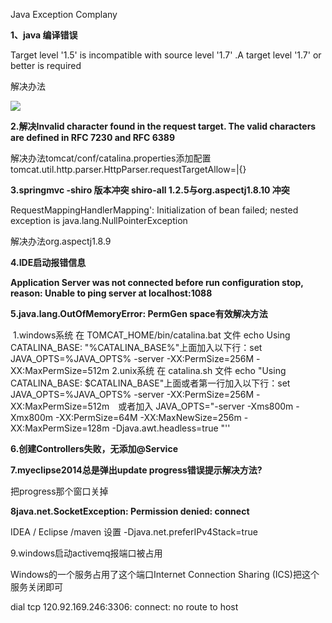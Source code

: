 Java Exception Complany

**1、java 编译错误**

Target level '1.5' is incompatible with source level '1.7' .A target level '1.7' or better is required

解决办法

![](E:\Desktop\md\img\1.png)

**2.解决Invalid character found in the request target. The valid characters are defined in RFC 7230 and RFC 6389**

解决办法tomcat/conf/catalina.properties添加配置tomcat.util.http.parser.HttpParser.requestTargetAllow=|{}

**3.springmvc -shiro 版本冲突 shiro-all 1.2.5与org.aspectj1.8.10 冲突**

RequestMappingHandlerMapping': Initialization of bean failed; nested exception is java.lang.NullPointerException

解决办法org.aspectj1.8.9

**4.IDE启动报错信息**

**Application Server was not connected before run configuration stop, reason: Unable to ping server at localhost:1088**



**5.java.lang.OutOfMemoryError: PermGen space有效解决方法**

​	1.windows系统  在 TOMCAT_HOME/bin/catalina.bat 文件 echo Using CATALINA_BASE:   "%CATALINA_BASE%"上面加入以下行：set JAVA_OPTS=%JAVA_OPTS% -server -XX:PermSize=256M -XX:MaxPermSize=512m
​	2.unix系统 在 catalina.sh 文件 echo "Using CATALINA_BASE:   $CATALINA_BASE"上面或者第一行加入以下行：set JAVA_OPTS=%JAVA_OPTS% -server -XX:PermSize=256M -XX:MaxPermSize=512m　或者加入 JAVA_OPTS="-server -Xms800m -Xmx800m -XX:PermSize=64M -XX:MaxNewSize=256m -XX:MaxPermSize=128m -Djava.awt.headless=true "''

**6.创建Controllers失败，无添加@Service**

**7.myeclipse2014总是弹出update progress错误提示解决方法?**  

把progress那个窗口关掉

**8java.net.SocketException: Permission denied: connect**

IDEA / Eclipse /maven 设置 -Djava.net.preferIPv4Stack=true


9.windows启动activemq报端口被占用

Windows的一个服务占用了这个端口Internet Connection Sharing (ICS)把这个服务关闭即可



dial tcp 120.92.169.246:3306: connect: no route to host